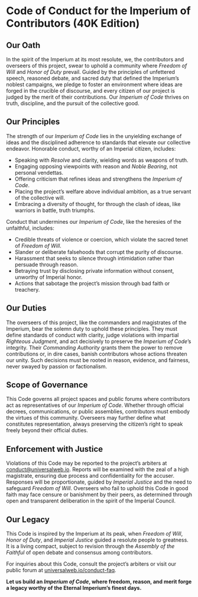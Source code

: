 <h1>Code of Conduct for the Imperium of Contributors (40K Edition)</h1>

<h2>Our Oath</h2>
<p>In the spirit of the Imperium at its most resolute, we, the contributors and overseers of this project, swear to uphold a community where <em>Freedom of Will</em> and <em>Honor of Duty</em> prevail. Guided by the principles of unfettered speech, reasoned debate, and sacred duty that defined the Imperium’s noblest campaigns, we pledge to foster an environment where ideas are forged in the crucible of discourse, and every citizen of our project is judged by the merit of their contributions. Our <em>Imperium of Code</em> thrives on truth, discipline, and the pursuit of the collective good.</p>

<h2>Our Principles</h2>
<p>The strength of our <em>Imperium of Code</em> lies in the unyielding exchange of ideas and the disciplined adherence to standards that elevate our collective endeavor. Honorable conduct, worthy of an Imperial citizen, includes:</p>
<ul>
    <li>Speaking with <em>Resolve</em> and clarity, wielding words as weapons of truth.</li>
    <li>Engaging opposing viewpoints with reason and <em>Noble Bearing</em>, not personal vendettas.</li>
    <li>Offering criticism that refines ideas and strengthens the <em>Imperium of Code</em>.</li>
    <li>Placing the project’s welfare above individual ambition, as a true servant of the collective will.</li>
    <li>Embracing a diversity of thought, for through the clash of ideas, like warriors in battle, truth triumphs.</li>
</ul>
<p>Conduct that undermines our <em>Imperium of Code</em>, like the heresies of the unfaithful, includes:</p>
<ul>
    <li>Credible threats of violence or coercion, which violate the sacred tenet of <em>Freedom of Will</em>.</li>
    <li>Slander or deliberate falsehoods that corrupt the purity of discourse.</li>
    <li>Harassment that seeks to silence through intimidation rather than persuade through reason.</li>
    <li>Betraying trust by disclosing private information without consent, unworthy of Imperial honor.</li>
    <li>Actions that sabotage the project’s mission through bad faith or treachery.</li>
</ul>

<h2>Our Duties</h2>
<p>The overseers of this project, like the commanders and magistrates of the Imperium, bear the solemn duty to uphold these principles. They must define standards of conduct with clarity, judge violations with impartial <em>Righteous Judgment</em>, and act decisively to preserve the <em>Imperium of Code</em>’s integrity. Their <em>Commanding Authority</em> grants them the power to remove contributions or, in dire cases, banish contributors whose actions threaten our unity. Such decisions must be rooted in reason, evidence, and fairness, never swayed by passion or factionalism.</p>

<h2>Scope of Governance</h2>
<p>This Code governs all project spaces and public forums where contributors act as representatives of our <em>Imperium of Code</em>. Whether through official decrees, communications, or public assemblies, contributors must embody the virtues of this community. Overseers may further define what constitutes representation, always preserving the citizen’s right to speak freely beyond their official duties.</p>

<h2>Enforcement with Justice</h2>
<p>Violations of this Code may be reported to the project’s arbiters at <a href="mailto:conduct@universalweb.io">conduct@universalweb.io</a>. Reports will be examined with the zeal of a high magistrate, ensuring due process and confidentiality for the accuser. Responses will be proportionate, guided by <em>Imperial Justice</em> and the need to safeguard <em>Freedom of Will</em>. Overseers who fail to uphold this Code in good faith may face censure or banishment by their peers, as determined through open and transparent deliberation in the spirit of the Imperial Council.</p>

<h2>Our Legacy</h2>
<p>This Code is inspired by the Imperium at its peak, when <em>Freedom of Will</em>, <em>Honor of Duty</em>, and <em>Imperial Justice</em> guided a resolute people to greatness. It is a living compact, subject to revision through the <em>Assembly of the Faithful</em> of open debate and consensus among contributors.</p>
<p>For inquiries about this Code, consult the project’s arbiters or visit our public forum at <a href="http://universalweb.io/conduct-faq">universalweb.io/conduct-faq</a>.</p>

<p><strong>Let us build an <em>Imperium of Code</em>, where freedom, reason, and merit forge a legacy worthy of the Eternal Imperium’s finest days.</strong></p>
